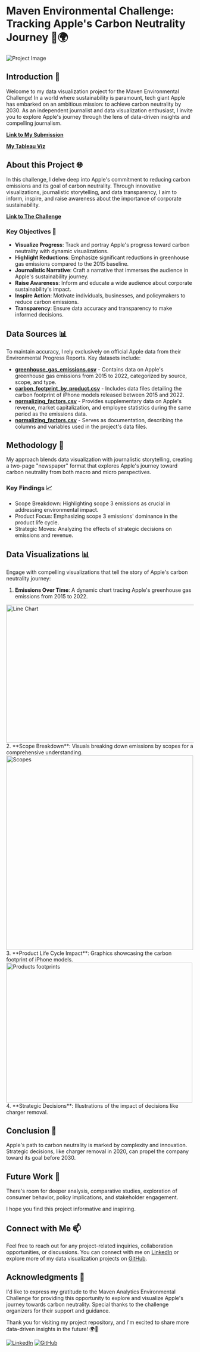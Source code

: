 # Maven Environmental Challenge: Tracking Apple's Carbon Neutrality Journey 🍏🌍

![Project Image](https://github.com/AmirFARES/Apple-Carbon-Neutral-Progress-Visualization/blob/main/imgs/apple%20company.jpg)

## Introduction 🌟

Welcome to my data visualization project for the Maven Environmental Challenge! In a world where sustainability is paramount, tech giant Apple has embarked on an ambitious mission: to achieve carbon neutrality by 2030. As an independent journalist and data visualization enthusiast, I invite you to explore Apple's journey through the lens of data-driven insights and compelling journalism.

**[Link to My Submission](https://mavenanalytics.io/project/9352)**

**[My Tableau Viz](https://public.tableau.com/views/MavenEnvironmentalChallengeApplesGreenhouseGasEmissions/Page1?:language=en-US&:display_count=n&:origin=viz_share_link)**

## About this Project 🌐

In this challenge, I delve deep into Apple's commitment to reducing carbon emissions and its goal of carbon neutrality. Through innovative visualizations, journalistic storytelling, and data transparency, I aim to inform, inspire, and raise awareness about the importance of corporate sustainability.

**[Link to The Challenge](https://mavenanalytics.io/challenges/maven-environmental-challenge/27)**

### Key Objectives 🎯

- **Visualize Progress**: Track and portray Apple's progress toward carbon neutrality with dynamic visualizations.
- **Highlight Reductions**: Emphasize significant reductions in greenhouse gas emissions compared to the 2015 baseline.
- **Journalistic Narrative**: Craft a narrative that immerses the audience in Apple's sustainability journey.
- **Raise Awareness**: Inform and educate a wide audience about corporate sustainability's impact.
- **Inspire Action**: Motivate individuals, businesses, and policymakers to reduce carbon emissions.
- **Transparency**: Ensure data accuracy and transparency to make informed decisions.

## Data Sources 📊

To maintain accuracy, I rely exclusively on official Apple data from their Environmental Progress Reports. Key datasets include:

- [**greenhouse_gas_emissions.csv**](./data/apple_emissions/greenhouse_gas_emissions.csv) - Contains data on Apple's greenhouse gas emissions from 2015 to 2022, categorized by source, scope, and type.
- [**carbon_footprint_by_product.csv**](./data/apple_emissions/carbon_footprint_by_product.csv) - Includes data files detailing the carbon footprint of iPhone models released between 2015 and 2022.
- [**normalizing_factors.csv**](./data/apple_emissions/normalizing_factors.csv) - Provides supplementary data on Apple's revenue, market capitalization, and employee statistics during the same period as the emissions data.
- [**normalizing_factors.csv**](./data/data_dictionary.csv) - Serves as documentation, describing the columns and variables used in the project's data files.

## Methodology 🚀

My approach blends data visualization with journalistic storytelling, creating a two-page "newspaper" format that explores Apple's journey toward carbon neutrality from both macro and micro perspectives.

### Key Findings 📈

- Scope Breakdown: Highlighting scope 3 emissions as crucial in addressing environmental impact.
- Product Focus: Emphasizing scope 3 emissions' dominance in the product life cycle.
- Strategic Moves: Analyzing the effects of strategic decisions on emissions and revenue.

## Data Visualizations 📊

Engage with compelling visualizations that tell the story of Apple's carbon neutrality journey:

1. **Emissions Over Time**: A dynamic chart tracing Apple's greenhouse gas emissions from 2015 to 2022.
<img src="https://github.com/AmirFARES/Apple-Carbon-Neutral-Progress-Visualization/blob/main/imgs/line%20chart.png" alt="Line Chart" width="600" height="370">
2. **Scope Breakdown**: Visuals breaking down emissions by scopes for a comprehensive understanding.
<img src="https://github.com/AmirFARES/Apple-Carbon-Neutral-Progress-Visualization/blob/main/imgs/scopes.png" alt="Scopes" width="502" height="521">
3. **Product Life Cycle Impact**: Graphics showcasing the carbon footprint of iPhone models.
<img src="https://github.com/AmirFARES/Apple-Carbon-Neutral-Progress-Visualization/blob/main/imgs/prodcts%20footprints.png" alt="Products footprints" width="500" height="375">
4. **Strategic Decisions**: Illustrations of the impact of decisions like charger removal.

## Conclusion 🌱

Apple's path to carbon neutrality is marked by complexity and innovation. Strategic decisions, like charger removal in 2020, can propel the company toward its goal before 2030.

## Future Work 🚧

There's room for deeper analysis, comparative studies, exploration of consumer behavior, policy implications, and stakeholder engagement.

I hope you find this project informative and inspiring.

## Connect with Me 📫

Feel free to reach out for any project-related inquiries, collaboration opportunities, or discussions. You can connect with me on [LinkedIn](https://www.linkedin.com/in/amir-f) or explore more of my data visualization projects on [GitHub](https://github.com/AmirFARES).

## Acknowledgments 🙏

I'd like to express my gratitude to the Maven Analytics Environmental Challenge for providing this opportunity to explore and visualize Apple's journey towards carbon neutrality. Special thanks to the challenge organizers for their support and guidance.

Thank you for visiting my project repository, and I'm excited to share more data-driven insights in the future! 🌍🍏

[![LinkedIn](https://img.shields.io/badge/LinkedIn-Connect-blue)](https://www.linkedin.com/in/amir-f)
[![GitHub](https://img.shields.io/badge/GitHub-Follow-green)](https://github.com/AmirFARES)
